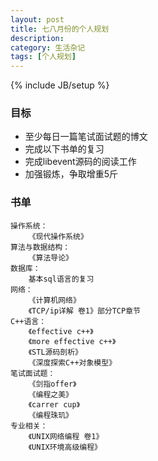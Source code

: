 ```yaml
---
layout: post
title: 七八月份的个人规划
description: 
category: 生活杂记
tags: [个人规划]
---
```

{% include JB/setup %}

### 目标
+	至少每日一篇笔试面试题的博文
+   完成以下书单的复习
+   完成libevent源码的阅读工作
+   加强锻炼，争取增重5斤
### 书单

    操作系统：
        《现代操作系统》
    算法与数据结构：
        《算法导论》
    数据库：
        基本sql语言的复习
    网络：
        《计算机网络》
        《TCP/ip详解 卷1》部分TCP章节
    C++语言：
        《effective c++》
        《more effective c++》
        《STL源码剖析》
        《深度探索C++对象模型》
    笔试面试题：
        《剑指offer》
        《编程之美》
        《carrer cup》
        《编程珠玑》
    专业相关：
        《UNIX网络编程 卷1》
        《UNIX环境高级编程》



